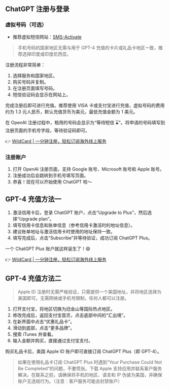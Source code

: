 ## ChatGPT 注册与登录

### 虚拟号码（可选）

- 推荐虚拟短信网站：[SMS-Activate](https://sms-activate.org)

> 手机号码的国家地区无需与用于 GPT-4 充值的卡片或礼品卡地区一致，推荐选择印度或印度尼西亚。

注册流程非常简单：

1. 选择服务和国家地区。
2. 购买号码并复制。
3. 在注册页面填写号码。
4. 短信验证码会显示在网站上。

完成注册后即可进行充值。推荐使用 VISA 卡或支付宝进行充值，虚拟号码的费用约为 1.3 元人民币，默认充值货币为美元，最低充值金额为 1 美元。

在 OpenAI 注册过程中，租用的号码会显示为“等待短信 ⌛️”。将申请的号码填写到注册页面的手机号字段，等待验证码即可。

👉 [WildCard | 一分钟注册，轻松订阅海外线上服务](https://bit.ly/bewildcard)

### 注册账户

1. 打开 OpenAI 注册页面，支持 Google 账号、Microsoft 账号和 Apple 账号。
2. 注册成功后会跳转到手机号填写页面。
3. 恭喜！现在可以开始使用 ChatGPT 啦～

## GPT-4 充值方法一

1. 激活信用卡后，登录 ChatGPT 账户，点击“Upgrade to Plus”，然后选择“Upgrade plan”。
2. 填写信用卡信息和账单信息（参考信用卡激活时的地址信息）。
3. 建议账单地址与激活信用卡时使用的地址保持一致。
4. 填写完成后，点击“Subscribe”并等待验证，成功订阅 ChatGPT Plus。

一个 ChatGPT Plus 账户就这样诞生了！😄

👉 [WildCard | 一分钟注册，轻松订阅海外线上服务](https://bit.ly/bewildcard)

## GPT-4 充值方法二

> Apple ID 注册时无需严格验证，只需提供一个美国地址，并将地区选择为美国即可。无需网络或手机号限制，任何人都可以注册。

1. 打开支付宝，将地区切换为旧金山等国际热点地区。
2. 修改完成后，返回支付宝首页，点击底部中间的“汇出境”。
3. 在新界面中点击“优惠礼品卡”。
4. 滑动到底部，点击“更多品牌”。
5. 搜索 iTunes 并查看。
6. 输入金额并购买，直接通过支付宝支付。

购买礼品卡后，美国 Apple ID 账户即可直接订阅 ChatGPT Plus（即 GPT-4）。

> 如果在使用礼品卡订阅 ChatGPT Plus 时遇到“Your Purchase Could Not Be Completed”的问题，不要慌张。下载 Apple 支持应用并联系客户服务解决。在联系之前，请确保将手机的地区、语言和 IP 伪装为美国，并确保账户无违规行为。（注意：客户服务可能会封禁账户）